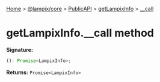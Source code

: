 [Home](./index) &gt; [@lampix/core](./core.md) &gt; [PublicAPI](./core.publicapi.md) &gt; [getLampixInfo](./core.publicapi.getlampixinfo.md) &gt; [\_\_call](./core.publicapi.getlampixinfo.__call.md)

# getLampixInfo.\_\_call method


**Signature:**
```javascript
(): Promise<LampixInfo>;
```
**Returns:** `Promise<LampixInfo>`

